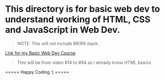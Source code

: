 # This directory is for basic web dev to understand working of HTML, CSS and JavaScript in Web Dev.

> NOTE: This will not include MERN stack.

[Link for my Basic Web Dev Course](https://www.youtube.com/playlist?list=PLu0W_9lII9agq5TrH9XLIKQvv0iaF2X3w)
> This will be from video #14 to #84 as i already know HTML basics

===== Happy Coding :) =====
